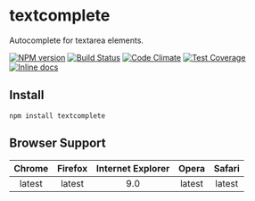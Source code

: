 # textcomplete

Autocomplete for textarea elements.

[![NPM version](http://img.shields.io/npm/v/textcomplete.svg)](https://www.npmjs.com/package/textcomplete)
[![Build Status](https://travis-ci.org/yuku-t/textcomplete.svg?branch=master)](https://travis-ci.org/yuku-t/textcomplete)
[![Code Climate](https://codeclimate.com/github/yuku-t/textcomplete/badges/gpa.svg)](https://codeclimate.com/github/yuku-t/textcomplete)
[![Test Coverage](https://codeclimate.com/github/yuku-t/textcomplete/badges/coverage.svg)](https://codeclimate.com/github/yuku-t/textcomplete/coverage)
[![Inline docs](http://inch-ci.org/github/yuku-t/textcomplete.svg?branch=master)](http://inch-ci.org/github/yuku-t/textcomplete)

## Install

```
npm install textcomplete
```

## Browser Support

 Chrome | Firefox | Internet Explorer | Opera  | Safari
:------:|:-------:|:-----------------:|:------:|:------:
 latest | latest  |        9.0        | latest | latest
